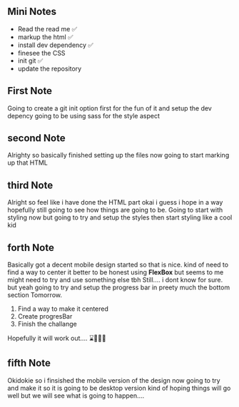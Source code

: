 ## Mini Notes

- Read the read me ✅
- markup the html ✅
- install dev dependency ✅
- finesee the CSS
- init git ✅
- update the repository

## First Note
Going to create a git init option first for the fun of it and setup the dev depency going to be using
sass for the style aspect
## second Note
Alrighty so basically finished setting up the files now going to start marking up that HTML
## third Note
Alright so feel like i have done the HTML part okai i guess i hope in a way hopefully still going to see
how things are going to be. Going to start with styling now but going to try and setup the styles then start
styling like a cool kid
## forth Note
Basically got a decent mobile design started so that is nice. kind of need to find a way to center it
better to be honest using **FlexBox** but seems to me might need to try and use something else tbh
Still.... i dont know for sure. but yeah going to try and setup the progress bar in preety much the bottom
section Tomorrow. 

1. Find a way to make it centered
2. Create progresBar
3. Finish the challange

Hopefully it will work out.... ⌛️🤞🏿😕
## fifth Note
Okidokie so i finsished the mobile version of the design now going to try and make it so it is going to be
desktop version kind of hoping things will go well but we will see what is going to happen....
